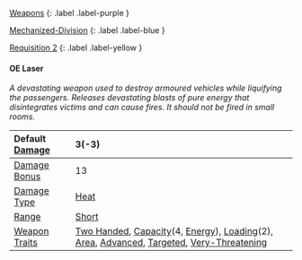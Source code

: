 
[Weapons](Game/Weapons-List)
{: .label .label-purple }

[Mechanized-Division](Game/Blocks/Mechanized-Division)
{: .label .label-blue }

[Requisition 2](Game/Deployment#Requisition)
{: .label .label-yellow }
#### OE Laser
*A devastating weapon used to destroy armoured vehicles while liquifying the passengers. Releases devastating blasts of pure energy that disintegrates victims and can cause fires. It should not be fired in small rooms.*

| Default [Damage](Core/Weapons#Calculating%20Damage) | 3(-3)                                                                                                                                                                                                                                                                                                                                                |
| :-------------------------------------------------- | :--------------------------------------------------------------------------------------------------------------------------------------------------------------------------------------------------------------------------------------------------------------------------------------------------------------------------------------------------- |
| [Damage Bonus](Game/Core/Weapons#Damage%20Bonus)    | 13                                                                                                                                                                                                                                                                                                                                                   |
| [Damage Type](Core/Weapons#Damage%20Type)           | [Heat](Core/Injury#Heat)                                                                                                                                                                                                                                                                                                                             |
| [Range](Core/Weapons#Range)                         | [Short](Core/Movement#Short)                                                                                                                                                                                                                                                                                                                         |
| [Weapon Traits](Core/Weapon-Traits)                 | [Two Handed](Game/Core/Blocks/Two-Handed), [Capacity](Core/Weapon-Traits#Capacity(X,%20Type))(4, [Energy](Munition-Details#Energy)), [Loading](Game/Core/Blocks/Loading)(2), [Area](Game/Core/Blocks/Area), [Advanced](Game/Core/Blocks/Advanced), [Targeted](Game/Core/Blocks/Targeted), [Very-Threatening](Game/Core/Blocks/Very-Threatening) |

